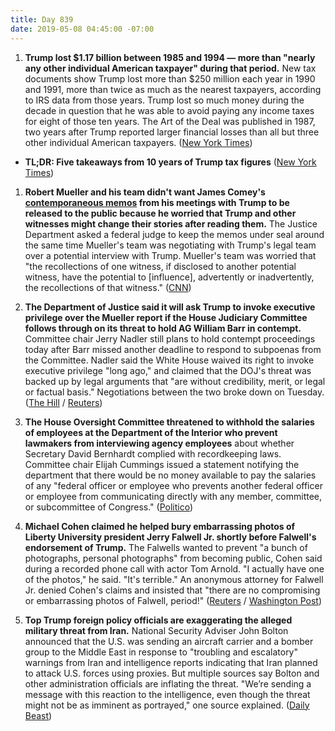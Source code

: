 ```yaml
---
title: Day 839
date: 2019-05-08 04:45:00 -07:00
---
```


1. **Trump lost $1.17 billion between 1985 and 1994 — more than "nearly any other individual American taxpayer" during that period.** New tax documents show Trump lost more than $250 million each year in 1990 and 1991, more than twice as much as the nearest taxpayers, according to IRS data from those years. Trump lost so much money during the decade in question that he was able to avoid paying any income taxes for eight of those ten years. The Art of the Deal was published in 1987, two years after Trump reported larger financial losses than all but three other individual American taxpayers. ([New York Times](https://www.nytimes.com/interactive/2019/05/07/us/politics/donald-trump-taxes.html))

* **TL;DR: Five takeaways from 10 years of Trump tax figures** ([New York Times](https://www.nytimes.com/2019/05/07/us/trump-tax-figures.html))

1. **Robert Mueller and his team didn't want James Comey's [contemporaneous memos](https://www.cnn.com/2018/04/19/politics/comey-memo-release/index.html) from his meetings with Trump to be released to the public because he worried that Trump and other witnesses might change their stories after reading them.** The Justice Department asked a federal judge to keep the memos under seal around the same time Mueller's team was negotiating with Trump's legal team over a potential interview with Trump. Mueller's team was worried that "the recollections of one witness, if disclosed to another potential witness, have the potential to \[influence\], advertently or inadvertently, the recollections of that witness." ([CNN](https://www.cnn.com/2019/05/07/politics/mueller-comey-memos/index.html))

2. **The Department of Justice said it will ask Trump to invoke executive privilege over the Mueller report if the House Judiciary Committee follows through on its threat to hold AG William Barr in contempt.** Committee chair Jerry Nadler still plans to hold contempt proceedings today after Barr missed another deadline to respond to subpoenas from the Committee. Nadler said the White House waived its right to invoke executive privilege "long ago," and claimed that the DOJ's threat was backed up by legal arguments that "are without credibility, merit, or legal or factual basis." Negotiations between the two broke down on Tuesday. ([The Hill](https://thehill.com/policy/national-security/442635-doj-tells-house-judiciary-to-cancel-contempt-vote-or-it-will-ask) / [Reuters](https://www.reuters.com/article/us-usa-trump-russia-contempt-idUSKCN1SE07O))

3. **The House Oversight Committee threatened to withhold the salaries of employees at the Department of the Interior who prevent lawmakers from interviewing agency employees** about whether Secretary David Bernhardt complied with recordkeeping laws. Committee chair Elijah Cummings issued a statement notifying the department that there would be no money available to pay the salaries of any "federal officer or employee who prevents another federal officer or employee from communicating directly with any member, committee, or subcommittee of Congress." ([Politico](https://www.politico.com/story/2019/05/07/interior-department-salaries-threat-1414201))

4. **Michael Cohen claimed he helped bury embarrassing photos of Liberty University president Jerry Falwell Jr. shortly before Falwell's endorsement of Trump.** The Falwells wanted to prevent "a bunch of photographs, personal photographs" from becoming public, Cohen said during a recorded phone call with actor Tom Arnold. "I actually have one of the photos," he said. "It's terrible." An anonymous attorney for Falwell Jr. denied Cohen's claims and insisted that "there are no compromising or embarrassing photos of Falwell, period!" ([Reuters](https://www.reuters.com/article/us-usa-politics-falwell-exclusive/exclusive-trump-fixer-cohen-says-he-helped-falwell-handle-racy-photos-idUSKCN1SD2JG) / [Washington Post](https://www.washingtonpost.com/politics/cohen-claimed-he-helped-bury-personal-photographs-of-jerry-falwell-jr-before-the-evangelical-leader-backed-trump/2019/05/07/5e5c1664-7114-11e9-9f06-5fc2ee80027a_story.html?noredirect=on))

5. **Top Trump foreign policy officials are exaggerating the alleged military threat from Iran.** National Security Adviser John Bolton announced that the U.S. was sending an aircraft carrier and a bomber group to the Middle East in response to "troubling and escalatory" warnings from Iran and intelligence reports indicating that Iran planned to attack U.S. forces using proxies. But multiple sources say Bolton and other administration officials are inflating the threat. "We’re sending a message with this reaction to the intelligence, even though the threat might not be as imminent as portrayed," one source explained. ([Daily Beast](https://www.thedailybeast.com/trump-administration-inflated-iran-intelligence-us-officials-say))